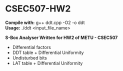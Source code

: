 # CSEC507-HW2

**Compile with:** g++ ddt.cpp -O2 -o ddt <br>
**Usage:** ./ddt <input_file_name> <br>

**S-Box Analyser Written for HW2 of METU - CSEC507** <br>
* Differential factors
* DDT table + Differential Uniformity
* Undisturbed bits
* LAT table + Differential Uniformity

